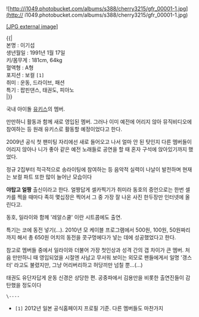 ![http://i1049.photobucket.com/albums/s388/cherry3215/gfr_00001-1.jpg](http://
i1049.photobucket.com/albums/s388/cherry3215/gfr_00001-1.jpg)

[[JPG external
image]](http://i1049.photobucket.com/albums/s388/cherry3215/gfr_00001-1.jpg)

{{|  
본명 : 이기섭  
생년월일 : 1991년 1월 17일  
키/몸무게 : 181cm, 64kg  
혈액형 : A형  
포지션 : 보컬 `[1]`  
취미 : 운동, 드라이브, 패션  
특기 : 팝핀댄스, 태권도, 피아노  
|}}

국내 아이돌 [유키스](%EC%9C%A0%ED%82%A4%EC%8A%A4.md)의 멤버.

만만하니 활동과 함께 새로 영입된 멤버. 그러나 이미 예전에 어리지 않아 뮤직비디오에 참여하는 등 원래 유키스로 활동할 예정이었다고 한다.

2009년 공식 첫 팬미팅 자리에선 새로 들어오고 나서 얼마 안 된 탓인지 다른 멤버들이 어리지 않아나 니가 좋아 같은 예전 노래들로 공연을
할 때 혼자 구석에 앉아있기까지 했었다.

정규 2집부터 적극적으로 송라이팅에 참여하는 등 음악적 실력이 나날이 발전하며 현재는 보컬 파트 또한 많이 늘어난 모습이다

**야탑고 얼짱** 출신이라고 한다. 얼짱답게 셀카찍기가 취미라 동호의 증언으로는 한번 셀카를 찍을 때마다 족히 몇십장은 찍어서 그 중 가장 잘 나온 사진 한두장만 인터넷에 올린다고.

동호, 일라이와 함께 '레알스쿨' 이란 시트콤에도 출연.

특기는 코에 동전 넣기(...). 2010년 모 케이블 프로그램에서 500원, 100원, 50원짜리까지 해서 총 650원 어치의 동전을
콧구멍에다가 넣는 데에 성공했었다고 한다.

참고로 멤버들 중에서 일라이와 더불어 가장 첫인상과 성격 간의 갭 차이가 큰 멤버. 처음 만만하니 때 영입되었을 시절엔 사납고 무서워 보이는
외모로 팬들에게서 일명 '갱스터' 라고도 불렸지만, 그냥 어리버리하고 허당끼만 넘칠 뿐...(...)

태권도 유단자답게 운동 신경은 상당한 편. 공중파에서 김용만을 비롯한 출연진들이 감탄했을 정도이다

`\----`

  * `[1]` 2012년 일본 공식홈페이지 프로필 기준. 다른 멤버들도 마찬가지

